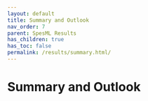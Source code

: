 ```yaml
---
layout: default
title: Summary and Outlook
nav_order: 7
parent: SpesML Results
has_children: true
has_toc: false
permalink: /results/summary.html/
---
```

# Summary and Outlook
